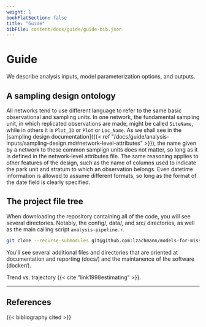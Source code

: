 ```yaml
---
weight: 1
bookFlatSection: false
title: "Guide"
bibFile: content/docs/guide/guide-bib.json
---
```


<link rel="stylesheet" type="text/css" href="{{ "/hugo-cite.css" | relURL }}" />

# Guide

We describe analysis inputs, model parameterization options, and outputs.

## A sampling design ontology

All networks tend to use different language to refer to the same basic observational and sampling units. In one network, the fundamental sampling unit, in which replicated observations are made, might be called `SiteName`, while in others it is `Plot_ID` or `Plot` or `Loc_Name`. As we shall see in the [sampling design documentation]({{< ref "/docs/guide/analysis-inputs/sampling-design.md#network-level-attributes" >}}), the name given by a network to these common samplign units does not matter, so long as it is defined in the network-level attributes file. The same reasoning applies to other features of the design, such as the name of columns used to indicate the park unit and stratum to which an observation belongs. Even datetime information is allowed to assume different formats, so long as the format of the date field is clearly specified.

## The project file tree

When downloading the repository containing all of the code, you will see several directories. Notably, the config/, data/, and src/ directories, as well as the main calling script `analysis-pipeline.r`.

```sh
git clone --recurse-submodules git@github.com:lzachmann/models-for-missing-data.git
```

You'll see several additional files and directories that are oriented at documentation and reporting (docs/) and the maintanence of the software (docker/).

Trend vs. trajectory {{< cite "link1998estimating" >}}.

---

## References

{{< bibliography cited >}}
